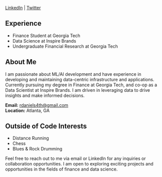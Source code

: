 [LinkedIn](https://linkedin.com/in/your-linkedin-handle) | [Twitter](https://twitter.com/your-twitter-handle)

## Experience

* Finance Student at Georgia Tech
* Data Science at Inspire Brands
* Undergraduate Financial Research at Georgia Tech

## About Me

I am passionate about ML/AI development and have experience in developing and maintaining data-centric infrastructure and applications. Currently pursuing my degree in Finance at Georgia Tech, and co-op as a Data Scientist at Inspire Brands. I am driven in leveraging data to drive insights and make informed decisions.

**Email:** rdaniels4th@gmail.com  
**Location:** Atlanta, GA  

## Outside of Code Interests

* Distance Running
* Chess
* Blues & Rock Drumming

Feel free to reach out to me via email or LinkedIn for any inquiries or collaboration opportunities. I am open to exploring exciting projects and opportunities in the fields of finance and data science.
